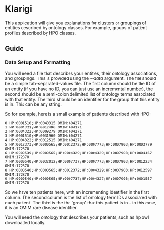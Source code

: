 # Klarigi

This application will give you explanations for clusters or groupings 
of entities described by ontology classes. For example, groups of
patient profiles described by HPO classes. 

## Guide

### Data Setup and Formatting

You will need a file that describes your entities, their ontology associations,
and groupings. This is provided using the *--data* argument. The file should
be a simple tab-separated-values file. The first column should be the ID of 
an entity (if you have no ID, you can just use an incremental number), the 
second should be a semi-colon delimited list of ontology terms
associated with that entity. The third should be an identifier for 
the group that this entity is in. This can be any string.

So for example, here is a small example of patients described with HPO:

```
0 HP:0001510;HP:0040315 OMIM:604271
1 HP:0004322;HP:0012496 OMIM:604271
2 HP:0004322;HP:0009279 OMIM:604271
3 HP:0001510;HP:0031960 OMIM:604271
4 HP:0004322;HP:0012515 OMIM:604271
5 HP:0012373;HP:0000565;HP:0012372;HP:0007773;HP:0007903;HP:0003779 OMIM:172870
6 HP:0000539;HP:0000565;HP:0004329;HP:0004329;HP:0007903;HP:0004467 OMIM:172870
7 HP:0000540;HP:0032012;HP:0007737;HP:0007773;HP:0007903;HP:0012234 OMIM:172870
8 HP:0000540;HP:0000565;HP:0012372;HP:0004329;HP:0007903;HP:0012597 OMIM:172870
9 HP:0000540;HP:0000565;HP:0007737;HP:0004327;HP:0007903;HP:0001557 OMIM:172870
```

So we have ten patients here, with an incrementing identifier in the first
column. The second column is the list of ontology term IDs associated with each
patient. The third is the the 'group' that this patient is in - in this case,
it is an OMIM rare disease identifier.

You will need the ontology that describes your patients, such as hp.owl
downloaded locally.

